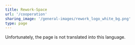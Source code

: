 ```yaml
---
title: Rework-Space
url: '/cooperation'
sharing_image: '/general-images/rework_logo_white_bg.png'
type: page
---
```


Unfortunately, the page is not translated into this language.
